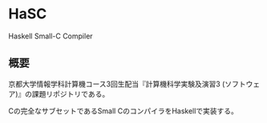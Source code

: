 # HaSC
Haskell Small-C Compiler

## 概要
京都大学情報学科計算機コース3回生配当『計算機科学実験及演習3  (ソフトウェア)』の課題リポジトリである。

Cの完全なサブセットであるSmall CのコンパイラをHaskellで実装する。
